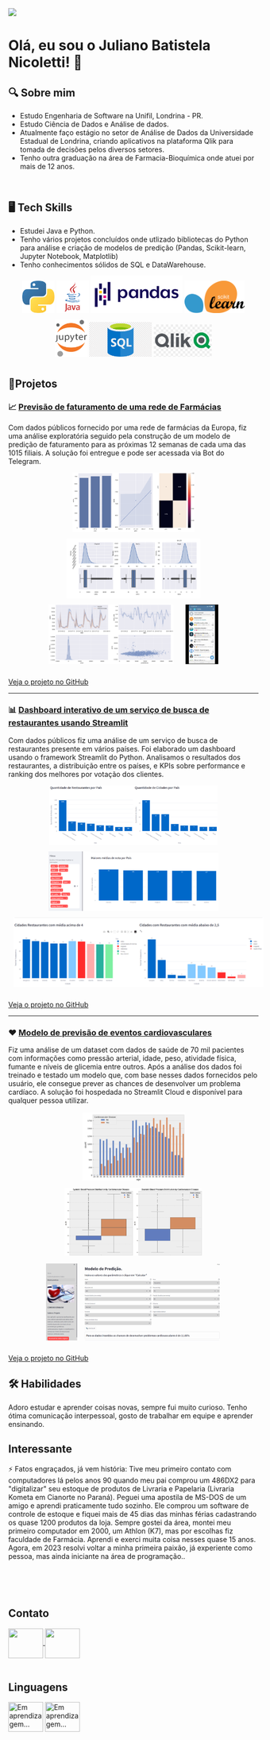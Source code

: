 


<img src="https://github-readme-stats.vercel.app/api?username=julianonicoletti&theme=gruvbox&show_icons=true">


# Olá, eu sou o Juliano Batistela Nicoletti! 👋


## 🔍 Sobre mim
- Estudo Engenharia de Software na Unifil, Londrina - PR. 
- Estudo Ciência de Dados e Análise de dados.
- Atualmente faço estágio no setor de Análise de Dados da Universidade Estadual de Londrina, criando aplicativos na plataforma Qlik para tomada de decisões pelos diversos setores.
- Tenho outra graduação na área de Farmacia-Bioquímica onde atuei por mais de 12 anos.
 
<br>

## 🖥️ Tech Skills
- Estudei Java e Python.
- Tenho vários projetos concluídos onde utlizado bibliotecas do Python para análise e criação de modelos de predição (Pandas, Scikit-learn, Jupyter Notebook, Matplotlib)
- Tenho conhecimentos sólidos de SQL e DataWarehouse.


<div style="text-align: center;">
    <img src="images.jpg" alt="alt text" height="65" style="margin-bottom: 10px;">
    <img src="java_image.png" alt="alt text" height="65" style="margin-bottom: 10px;">
    <img src="Pandas_logo.svg.png" alt="alt text" height="75" style="margin-bottom: 10px;">
    <img src="scikitlearn.png" alt="alt text" height="65" style="margin-bottom: 10px;">
    <img src="883px-Jupyter_logo.svg.png" alt="alt text" height="75" style="margin-bottom: 10px;">
    <img src="sql.png" alt="alt text" height="70" style="margin-bottom: 10px;">
    <img src="png-transparent-qlik-full-logo-tech-companies-thumbnail.png" alt="alt text" height="65" style="margin-bottom: 10px;">
</div>

## 📑Projetos
### 📈 [Previsão de faturamento de uma rede de Farmácias](https://github.com/julianonicoletti/rossmann_prediction_deploy)
Com dados públicos fornecido por uma rede de farmácias da Europa, fiz uma análise exploratória seguido pela construção de um modelo de predição de faturamento para as próximas 12 semanas de cada uma das 1015 filiais. A solução foi entregue e pode ser acessada via Bot do Telegram.

<div style="text-align: center;">
    <img src="image.png" alt="alt text" height="120" style="margin: 0 10px 10px 10px;">
    <img src="image-1.png" alt="alt text" height="120" style="margin: 0 10px 10px 10px;">
    <img src="image-2.png" alt="alt text" height="120" style="margin: 0 10px 10px 10px;">    
    <img src="image-3.png" alt="alt text" height="120" style="margin: 0 10px 10px 10px;"> 
</div>

[Veja o projeto no GitHub](https://github.com/julianonicoletti/rossmann_prediction_deploy)
___

### 📊 [Dashboard interativo de um serviço de busca de restaurantes usando Streamlit](https://github.com/julianonicoletti/dashboard_zomato)
Com dados públicos fiz uma análise de um serviço de busca de restaurantes presente em vários países. Foi elaborado um dashboard usando o framework Streamlit do Python. Analisamos o resultados dos restaurantes, a distribuição entre os países, e KPIs sobre performance e ranking dos melhores por votação dos clientes.
<div style="text-align: center;">
    <img src="image-4.png" alt="alt text" height="120" style="margin: 0 10px 10px 10px;">
    <img src="image-5.png" alt="alt text" height="120" style="margin: 0 10px 10px 10px;">
    <img src="image-6.png" alt="alt text" height="140" style="margin: 0 10px 10px 10px;">    
    
</div>

[Veja o projeto no GitHub](https://github.com/julianonicoletti/dashboard_zomato)

___

### ❤️ [Modelo de previsão de eventos cardiovasculares](https://github.com/julianonicoletti/cardio_predict_model)

Fiz uma análise de um dataset com dados de saúde de 70 mil pacientes com informações como pressão arterial, idade, peso, atividade física, fumante e níveis de glicemia entre outros. Após a análise dos dados foi treinado e testado um modelo que, com base nesses dados fornecidos pelo usuário, ele consegue prever as chances de desenvolver um problema cardíaco. A solução foi hospedada no Streamlit Cloud e disponível para qualquer pessoa utilizar.
<div style="text-align: center;">
    <img src="image-7.png" alt="alt text" height="140" style="margin: 0 10px 10px 10px;">
    <img src="image-8.png" alt="alt text" height="140" style="margin: 0 10px 10px 10px;">
    <img src="image-9.png" alt="alt text" height="155" style="margin: 0 10px 10px 10px;">    
</div>

[Veja o projeto no GitHub](https://github.com/julianonicoletti/cardio_predict_model)

## 🛠 Habilidades
Adoro estudar e aprender coisas novas, sempre fui muito curioso. Tenho ótima comunicação interpessoal, gosto de trabalhar em equipe e aprender ensinando.

## Interessante
⚡️ Fatos engraçados, já vem história:
Tive meu primeiro contato com computadores lá pelos anos 90 quando meu pai comprou um 486DX2 para "digitalizar" seu estoque de produtos de Livraria e Papelaria (Livraria Kometa em Cianorte no Paraná). Peguei uma apostila de MS-DOS de um amigo e aprendi praticamente tudo sozinho. Ele comprou um software de controle de estoque e fiquei mais de 45 dias das minhas férias cadastrando os quase 1200 produtos da loja. Sempre gostei da área, montei meu primeiro computador em 2000, um Athlon (K7), mas por escolhas fiz faculdade de Farmácia. Aprendi e exerci muita coisa nesses quase 15 anos. Agora, em 2023 resolvi voltar a minha primeira paixão, já experiente como pessoa, mas ainda iniciante na área de programação..
<br>
<br>


<br>
<br>

## Contato
<a href="https://www.linkedin.com/in/juliano-nicoletti-06549359/">
    <img src="https://cdn.jsdelivr.net/gh/devicons/devicon/icons/linkedin/linkedin-original.svg" align="center" height="60"width="70">
<a href="https://www.facebook.com/juliano.nicoletti">
    <img src="https://cdn.jsdelivr.net/gh/devicons/devicon/icons/facebook/facebook-original.svg" align="center" height="60"width="70">
</div>
</a>
<br>
<br>

## Linguagens
<div>
    <img src="https://cdn.jsdelivr.net/gh/devicons/devicon/icons/python/python-original.svg" align="center" height="60"width="70" title="Em aprendizagem..."/>
    <img src="https://cdn.jsdelivr.net/gh/devicons/devicon/icons/java/java-original.svg" align="center" height="60"width="70" title="Em aprendizagem..."/>     
    
</div>




